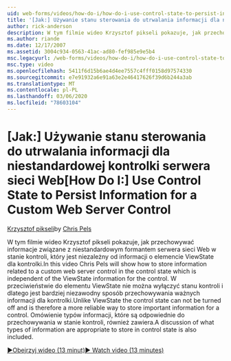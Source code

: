 ```yaml
---
uid: web-forms/videos/how-do-i/how-do-i-use-control-state-to-persist-information-for-a-custom-web-server-control
title: '[Jak:] Używanie stanu sterowania do utrwalania informacji dla niestandardowej kontrolki serwera sieci Web | Microsoft Docs'
author: rick-anderson
description: W tym filmie wideo Krzysztof pikseli pokazuje, jak przechowywać informacje związane z niestandardowym formantem serwera sieci Web w stanie kontroli, który jest niezależny od elementu ViewState...
ms.author: riande
ms.date: 12/17/2007
ms.assetid: 3004c934-0563-41ac-ad80-fef985e9e5b4
msc.legacyurl: /web-forms/videos/how-do-i/how-do-i-use-control-state-to-persist-information-for-a-custom-web-server-control
msc.type: video
ms.openlocfilehash: 5411f6d15b6ae4d4ee7557c4fff0158d97574330
ms.sourcegitcommit: e7e91932a6e91a63e2e46417626f39d6b244a3ab
ms.translationtype: MT
ms.contentlocale: pl-PL
ms.lasthandoff: 03/06/2020
ms.locfileid: "78603104"
---
```

# <a name="how-do-i-use-control-state-to-persist-information-for-a-custom-web-server-control"></a><span data-ttu-id="cb549-103">[Jak:] Używanie stanu sterowania do utrwalania informacji dla niestandardowej kontrolki serwera sieci Web</span><span class="sxs-lookup"><span data-stu-id="cb549-103">[How Do I:] Use Control State to Persist Information for a Custom Web Server Control</span></span>

<span data-ttu-id="cb549-104">[Krzysztof pikseli](https://twitter.com/chrispels)</span><span class="sxs-lookup"><span data-stu-id="cb549-104">by [Chris Pels](https://twitter.com/chrispels)</span></span>

<span data-ttu-id="cb549-105">W tym filmie wideo Krzysztof pikseli pokazuje, jak przechowywać informacje związane z niestandardowym formantem serwera sieci Web w stanie kontroli, który jest niezależny od informacji o elemencie ViewState dla kontrolki.</span><span class="sxs-lookup"><span data-stu-id="cb549-105">In this video Chris Pels will show how to store information related to a custom web server control in the control state which is independent of the ViewState information for the control.</span></span> <span data-ttu-id="cb549-106">W przeciwieństwie do elementu ViewState nie można wyłączyć stanu kontroli i dlatego jest bardziej niezawodny sposób przechowywania ważnych informacji dla kontrolki.</span><span class="sxs-lookup"><span data-stu-id="cb549-106">Unlike ViewState the control state can not be turned off and is therefore a more reliable way to store important information for a control.</span></span> <span data-ttu-id="cb549-107">Omówienie typów informacji, które są odpowiednie do przechowywania w stanie kontroli, również zawiera.</span><span class="sxs-lookup"><span data-stu-id="cb549-107">A discussion of what types of information are appropriate to store in control state is also included.</span></span>

[<span data-ttu-id="cb549-108">&#9654;Obejrzyj wideo (13 minut)</span><span class="sxs-lookup"><span data-stu-id="cb549-108">&#9654; Watch video (13 minutes)</span></span>](https://channel9.msdn.com/Blogs/ASP-NET-Site-Videos/how-do-i-use-control-state-to-persist-information-for-a-custom-web-server-control)
